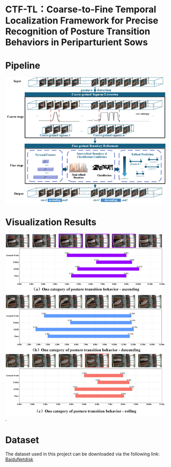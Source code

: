 # CTF-TL：Coarse-to-Fine Temporal Localization Framework for Precise  Recognition of Posture Transition Behaviors in Periparturient Sows
# Pipeline
![](https://github.com/ChenZikang66/CTF-TL/blob/main/pipeline.png)
# Visualization Results
<img src="https://github.com/ChenZikang66/CTF-TL/blob/main/visualization%20results.png" width="720px">.

# Dataset
The dataset used in this project can be downloaded via the following link: [BaiduNetdisk](https://pan.baidu.com/s/1R1MiLoSgJ5-SuDGdt2p3Ww)
